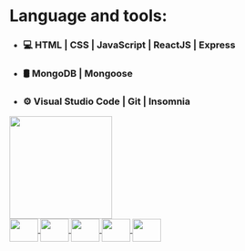 # Language and tools:
- ### 💻 HTML | CSS | JavaScript | ReactJS | Express
- ### 🛢 MongoDB | Mongoose
- ### ⚙️ Visual Studio Code | Git | Insomnia

<div>
  <a href="https://github.com/Amir258"/>
  <img height="180" src="https://github-readme-stats.vercel.app/api?username=Amir258&show_icons=true&theme=dark&include_all_commits=true"/>
</div>
<img align="center" alt="" height="40" width="50" src="https://cdn.jsdelivr.net/gh/devicons/devicon/icons/javascript/javascript-original.svg"/>
<img align="center" alt="" height="40" width="50" src="https://cdn.jsdelivr.net/gh/devicons/devicon/icons/nodejs/nodejs-original.svg"/>
<img align="center" alt="" height="40" width="50" src="https://cdn.jsdelivr.net/gh/devicons/devicon/icons/react/react-original.svg"/>
<img align="center" alt="" height="40" width="50" src="https://cdn.jsdelivr.net/gh/devicons/devicon/icons/html5/html5-original.svg"/>
<img align="center" alt="" height="40" width="50" src="https://cdn.jsdelivr.net/gh/devicons/devicon/icons/css3/css3-original.svg"/>


